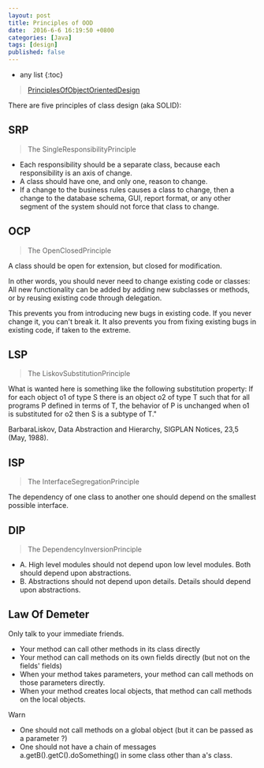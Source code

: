 ```yaml
---
layout: post
title: Principles of OOD
date:  2016-6-6 16:19:50 +0800
categories: [Java]
tags: [design]
published: false
---
```

* any list
{:toc}

> [PrinciplesOfObjectOrientedDesign](http://c2.com/cgi/wiki?PrinciplesOfObjectOrientedDesign)


There are five principles of class design (aka SOLID):

## SRP

> The SingleResponsibilityPrinciple

- Each responsibility should be a separate class, because each responsibility is an axis of change.
- A class should have one, and only one, reason to change.
- If a change to the business rules causes a class to change, then a change to the database schema, GUI, report format, 
or any other segment of the system should not force that class to change.



## OCP

> The OpenClosedPrinciple

A class should be open for extension, but closed for modification.

In other words, you should never need to change existing code or classes: All new functionality can be added by adding new subclasses or methods, or by reusing existing code through delegation.

This prevents you from introducing new bugs in existing code. If you never change it, you can't break it. It also prevents you from fixing existing bugs in existing code, if taken to the extreme.


## LSP

> The LiskovSubstitutionPrinciple

What is wanted here is something like the following substitution property: If for each object o1 of type S there is an object o2 of type T such that for all programs P defined in terms of T, the behavior of P is unchanged when o1 is substituted for o2 then S is a subtype of T." 

<footer>BarbaraLiskov, Data Abstraction and Hierarchy, SIGPLAN Notices, 23,5 (May, 1988).</footer>



## ISP

> The InterfaceSegregationPrinciple

The dependency of one class to another one should depend on the smallest possible interface.


## DIP

> The DependencyInversionPrinciple

- A. High level modules should not depend upon low level modules. Both should depend upon abstractions.
- B. Abstractions should not depend upon details. Details should depend upon abstractions.

## Law Of Demeter

Only talk to your immediate friends.

- Your method can call other methods in its class directly
- Your method can call methods on its own fields directly (but not on the fields' fields)
- When your method takes parameters, your method can call methods on those parameters directly.
- When your method creates local objects, that method can call methods on the local objects.

<label class="label label-warning">Warn</label>

- One should not call methods on a global object (but it can be passed as a parameter ?)
- One should not have a chain of messages a.getB().getC().doSomething() in some class other than a's class.




